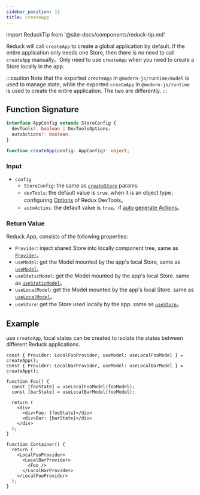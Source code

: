 ```yaml
---
sidebar_position: 11
title: createApp
---
```


import ReduckTip from '@site-docs/components/reduck-tip.md'

<ReduckTip />

Reduck will call `createApp` to create a global application by default. If the entire application only needs one Store, then there is no need to call `createApp` manually。Only need to use `createApp` when you need to create a Store locally in the app.

:::caution
Note that the exported `createApp` in `@modern-js/runtime/model` is used to manage state, while the exported `createApp` in `@modern-js/runtime` is used to create the entire application. The two are differently.
:::

## Function Signature

```ts
interface AppConfig extends StoreConfig {
  devTools?: boolean | DevToolsOptions;
  autoActions?: boolean;
}

function createApp(config: AppConfig): object;
```

### Input

- `config`
  - `StoreConfig`: the same as [`createStore`](./create-store.md) params.
  - `devTools`: the default value is `true`. when it is an object type，configuring [Options](https://github.com/reduxjs/redux-devtools/blob/main/extension/docs/API/Arguments.md) of Redux DevTools。
  - `autoActins`: the default value is `true`。if [auto generate Actions](./auto-actions.md)。

### Return Value

Reduck App, consists of the following properties:

- `Provider`: inject shared Store into locally component tree, same as [`Provider`](./Provider.md)。
- `useModel`: get the Model mounted by the app's local Store, same as [`useModel`](./use-model.md)。
- `useStaticModel`: get the Model mounted by the app's local Store. same as [`useStaticModel`](./use-static-model.md)。
- `useLocalModel`: get the Model mounted by the app's local Store. same as [`useLocalModel`](./use-local-model.md)。
- `useStore`: get the Store used locally by the app. same as [`useStore`](./use-store.md)。

## Example

use `createApp`, local states can be created to isolate the states between different Reduck applications.

```tsx
const { Provider: LocalFooProvider, useModel: useLocalFooModel } = createApp();
const { Provider: LocalBarProvider, useModel: useLocalBarModel } = createApp();

function Foo() {
  const [fooState] = useLocalFooModel(fooModel);
  const [barState] = useLocalBarModel(fooModel);

  return (
    <div>
      <div>Foo: {fooState}</div>
      <div>Bar: {barState}</div>
    </div>
  );
}

function Container() {
  return (
    <LocalFooProvider>
      <LocalBarProvider>
        <Foo />
      </LocalBarProvider>
    </LocalFooProvider>
  );
}
```
